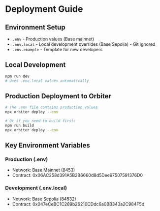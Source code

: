 # Deployment Guide

## Environment Setup

- `.env` - Production values (Base mainnet)
- `.env.local` - Local development overrides (Base Sepolia) - Git ignored
- `.env.example` - Template for new developers

## Local Development
```bash
npm run dev
# Uses .env.local values automatically
```

## Production Deployment to Orbiter
```bash
# The .env file contains production values
npx orbiter deploy --env

# Or if you need to build first:
npm run build
npx orbiter deploy --env
```

## Key Environment Variables

### Production (.env)
- Network: Base Mainnet (8453)
- Contract: 0x06AC258d391A5B2B6660d8d5Dee97507591376D0

### Development (.env.local)
- Network: Base Sepolia (84532)
- Contract: 0x047eCeBC1C289b26210CDdc6a0BB343a2C984F5d
